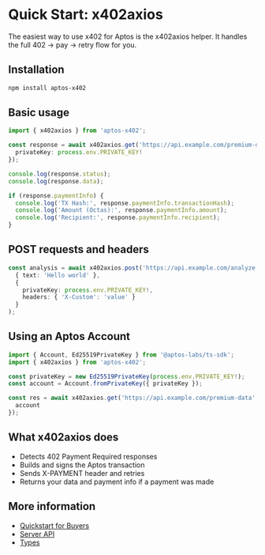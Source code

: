 # Quick Start: x402axios

The easiest way to use x402 for Aptos is the x402axios helper. It handles the full 402 → pay → retry flow for you.

## Installation

```bash
npm install aptos-x402
```

## Basic usage

```typescript
import { x402axios } from 'aptos-x402';

const response = await x402axios.get('https://api.example.com/premium-data', {
  privateKey: process.env.PRIVATE_KEY!
});

console.log(response.status);
console.log(response.data);

if (response.paymentInfo) {
  console.log('TX Hash:', response.paymentInfo.transactionHash);
  console.log('Amount (Octas):', response.paymentInfo.amount);
  console.log('Recipient:', response.paymentInfo.recipient);
}
```

## POST requests and headers

```typescript
const analysis = await x402axios.post('https://api.example.com/analyze', 
  { text: 'Hello world' },
  { 
    privateKey: process.env.PRIVATE_KEY!,
    headers: { 'X-Custom': 'value' }
  }
);
```

## Using an Aptos Account

```typescript
import { Account, Ed25519PrivateKey } from '@aptos-labs/ts-sdk';
import { x402axios } from 'aptos-x402';

const privateKey = new Ed25519PrivateKey(process.env.PRIVATE_KEY!);
const account = Account.fromPrivateKey({ privateKey });

const res = await x402axios.get('https://api.example.com/premium-data', {
  account
});
```

## What x402axios does

- Detects 402 Payment Required responses
- Builds and signs the Aptos transaction
- Sends X-PAYMENT header and retries
- Returns your data and payment info if a payment was made

## More information

- [Quickstart for Buyers](./getting-started/quickstart-buyers.md)
- [Server API](./api-reference/server-api.md)
- [Types](./api-reference/types.md)

